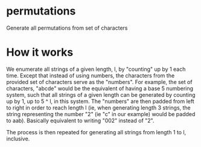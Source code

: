 # permutations
Generate all permutations from set of characters
# How it works
We enumerate all strings of a given length, l, by "counting" up by 1 each time. Except that instead of using numbers, the characters from the provided set of characters serve as the "numbers". For example, the set of characters, "abcde" would be the equivalent of having a base 5 numbering system, such that all strings of a given length can be generated by counting up by 1, up to 5 ^ l, in this system. The "numbers" are then padded from left to right in order to reach length l (ie, when generating length 3 strings, the string representing the number  "2" (ie "c" in our example) would be padded to aab). Basically equivalent to writing "002" instead of "2".

The process is then repeated for generating all strings from length 1 to l, inclusive.

